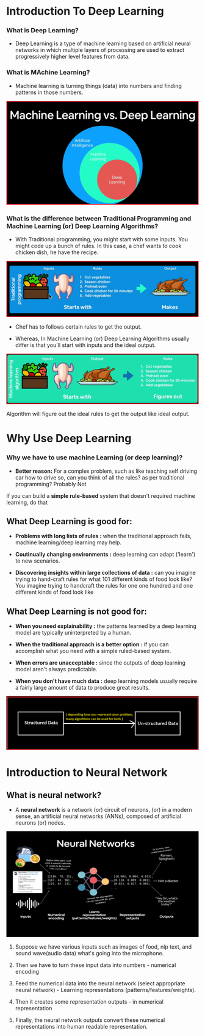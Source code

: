 # Introduction To Deep Learning 

### What is Deep Learning?

-  Deep Learning is a type of machine learning based on artificial neural networks in which multiple layers of processing are used to extract progressively higher level features from data.

### What is MAchine Learning?

- Machine learning is turning things (data) into numbers and finding patterns in those numbers.

![Machine Learning vs Deep Learning](./images/MLvsDL.png)


### What is the difference between Traditional Programming and Machine Learning (or) Deep Learning Algorithms?

- With Traditional programming, you might start with some inputs. You might code up a bunch of rules. In this case, a chef wants to cook chicken dish, he have the recipe.

![Traditional Programming](./images/traditional_programming.png)

- Chef has to follows certain rules to get the output.

- Whereas, In Machine Learning (or) Deep Learning Algorithms usually differ is that you'll start with inputs and the ideal output.

![ML and DL Algorithm Programming](./images/ml_dl_algorithm_programming.png)

Algorithm will figure out the ideal rules to get the output like ideal output.


# Why Use Deep Learning

### Why we have to use machine Learning (or deep learning)?

- **Better reason:** For a complex problem, such as like teaching self driving car how to drive so, can you think of all the rules? as per traditional programming? Probably Not

If you can build a **simple rule-based** system that doesn't required machine learning, do that

## What Deep Learning is good for:

- **Problems with long lists of rules :** when the traditional approach fails, machine learning/deep learning may help.

- **Coutinually changing environments :** deep learning can adapt ('learn') to new scenarios.

- **Discovering insights within large collections of data :** can you imagine trying to hand-craft rules for what 101 different kinds of food look like?
You imagine trying to handcraft the rules for one one hundred and one different kinds of food look like

## What Deep Learning is not good for:

- **When you need explainability :** the patterns learned by a deep learning model are typically uninterpreted by a human.

- **When the traditional approach is a better option :** if you can accomplish what you need with a simple ruled-based system.

- **When errors are unacceptable :** since the outputs of deep learning model aren't always predictable.

- **When you don't have much data :** deep learning models usually require a fairly large amount of data to produce great results.

![structured data to unstructured data](./images/structured_data_and_unstructured_data.png)

# Introduction to Neural Network

## What is neural network?

- A **neural network** is a network (or) circuit of neurons, (or) in a modern sense, an artificial neural networks (ANNs), composed of artificial neurons (or) nodes.

![Neural Network](./images/neural_network.png)

1. Suppose we have various inputs such as images of food, nlp text, and sound wave(audio data) what's going into the microphone. 
    
2. Then we have to turn these input data into numbers - numerical encoding

3. Feed the numerical data into the neural network (select appropriate neural network) - Learning representations (patterns/features/weights).

4. Then it creates some representation outputs - in numerical representation

5. Finally, the neural network outputs convert these numerical representations into human readable representation.



